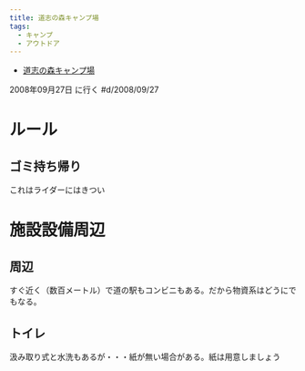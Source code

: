 ```yaml
---
title: 道志の森キャンプ場
tags:
  - キャンプ
  - アウトドア
---
```


- [道志の森キャンプ場](https://doshinomori.jp/index.html)

2008年09月27日 に行く #d/2008/09/27

ルール
================================================================================

ゴミ持ち帰り
--------------------------------------------------------------------------------
これはライダーにはきつい


施設設備周辺
================================================================================
周辺
--------------------------------------------------------------------------------
すぐ近く（数百メートル）で道の駅もコンビニもある。だから物資系はどうにでもなる。


トイレ
--------------------------------------------------------------------------------
汲み取り式と水洗もあるが・・・紙が無い場合がある。紙は用意しましょう


